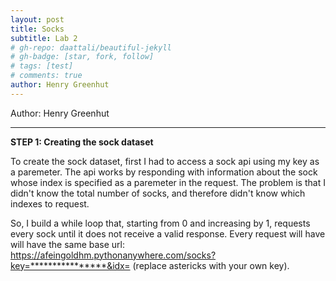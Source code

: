 ```yaml
---
layout: post
title: Socks
subtitle: Lab 2
# gh-repo: daattali/beautiful-jekyll
# gh-badge: [star, fork, follow]
# tags: [test]
# comments: true
author: Henry Greenhut
---
```

Author: Henry Greenhut
<br/>

---
**STEP 1: Creating the sock dataset**

To create the sock dataset, first I had to access a sock api using my key as a paremeter. The api works by responding with information about the sock whose index is specified as a paremeter in the request. The problem is that I didn't know the total number of socks, and therefore didn't know which indexes to request.

So, I build a while loop that, starting from 0 and increasing by 1, requests every sock until it does not receive a valid response. 
Every request will have will have the same base url: https://afeingoldhm.pythonanywhere.com/socks?key=****************&idx= (replace astericks with your own key). 


